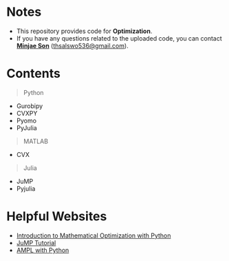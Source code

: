 # Notes
- This repository provides code for **Optimization**.
- If you have any questions related to the uploaded code, you can contact [**Minjae Son**](https://github.com/powerflow77) (thsalswo536@gmail.com).

# Contents
> Python
- Gurobipy
- CVXPY
- Pyomo
- PyJulia

> MATLAB
- CVX

> Julia
- JuMP
- Pyjulia

# Helpful Websites
- [Introduction to Mathematical Optimization with Python](https://indrag49.github.io/Numerical-Optimization/)<br>
- [JuMP Tutorial](https://jump.dev/JuMP.jl/stable/)
- [AMPL with Python](https://ampl.com/mo-book/index.html#)
